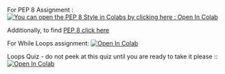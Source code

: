 For PEP 8 Assignment : 
[![You can open the PEP 8 Style in Colabs by clicking here : Open In Colab](https://colab.research.google.com/assets/colab-badge.svg)](
https://colab.research.google.com/github/jspiegel3/module4_professor_spiegel_cohen/blob/main/PEP8_Practice_and_Reflection.ipynb)

Additionally, to find [PEP 8 click here](https://peps.python.org/pep-0008/#programming-recommendations)


For While Loops assignment:
[![Open In Colab](https://colab.research.google.com/assets/colab-badge.svg)](
https://colab.research.google.com/github/jspiegel3/module4_professor_spiegel_cohen/blob/main/Loops_While_For_Questions.ipynb)

Loops Quiz - do not peek at this quiz until you are ready to take it please  :: 
[![Open In Colab](https://colab.research.google.com/assets/colab-badge.svg)](https://colab.research.google.com/github/jspiegel3/module4_professor_spiegel_cohen/blob/main/loops_mini_exam_questions.ipynb)

